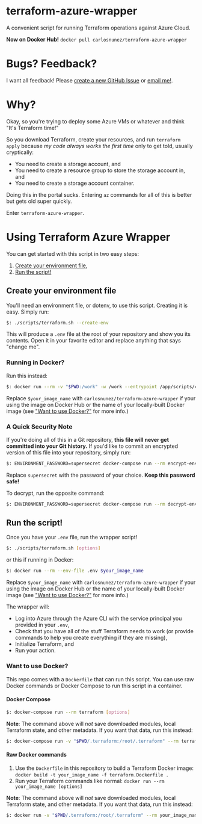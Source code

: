 # terraform-azure-wrapper

A convenient script for running Terraform operations against Azure Cloud.

**Now on Docker Hub!** `docker pull carlosnunez/terraform-azure-wrapper`

# Bugs? Feedback?

I want all feedback! Please
[create a new GitHub Issue](https://github.com/carlosonunez/terraform-azure-wrapper/issues/new) or
[email me!](mailto:dev@carlosnunez.me).

# Why?

Okay, so you're trying to deploy some Azure VMs or whatever and think "It's Terraform time!"

So you download Terraform, create your resources, and run `terraform apply` because _my code always
works the first time_ only to get told, usually cryptically:

- You need to create a storage account, and
- You need to create a resource group to store the storage account in, and
- You need to create a storage account container.

Doing this in the portal sucks. Entering `az` commands for all of this is better but gets
old super quickly.

Enter `terraform-azure-wrapper`.

# Using Terraform Azure Wrapper

You can get started with this script in two easy steps:

1. [Create your environment file](#create-your-environment-file),
2. [Run the script!](#run-the-script)


## Create your environment file

You'll need an environment file, or dotenv, to use this script. Creating it is easy. Simply run:

```sh
$: ./scripts/terraform.sh --create-env
```

This will produce a `.env` file at the root of your repository and show you its contents.
Open it in your favorite editor and replace anything that says "change me".

### Running in Docker?

Run this instead:

```sh
$: docker run --rm -v "$PWD:/work" -w /work --entrypoint /app/scripts/create_env.sh $your_image_name
```

Replace `$your_image_name` with `carlosnunez/terraform-azure-wrapper` if your using the image
on Docker Hub or the name of your locally-built Docker image (see
["Want to use Docker?"](#want-to-use-docker) for more info.)

### A Quick Security Note

If you're doing all of this in a Git repository, **this file will never get committed into your Git history.**
If you'd like to commit an encrypted version of this file into your repository, simply run:

```sh
$: ENVIRONMENT_PASSWORD=supersecret docker-compose run --rm encrypt-env
```

Replace `supersecret` with the password of your choice. **Keep this password safe!**

To decrypt, run the opposite command:

```sh
$: ENVIRONMENT_PASSWORD=supersecret docker-compose run --rm decrypt-env
```

## Run the script!

Once you have your `.env` file, run the wrapper script!

```sh
$: ./scripts/terraform.sh [options]
```

or this if running in Docker:


```sh
$: docker run --rm --env-file .env $your_image_name
```

Replace `$your_image_name` with `carlosnunez/terraform-azure-wrapper` if your using the image
on Docker Hub or the name of your locally-built Docker image (see
["Want to use Docker?"](#want-to-use-docker) for more info.)

The wrapper will:

- Log into Azure through the Azure CLI with the service principal you provided in your `.env`,
- Check that you have all of the stuff Terraform needs to work (or provide commands to help you
  create everything if they are missing),
- Initialize Terraform, and
- Run your action.

### Want to use Docker?

This repo comes with a `Dockerfile` that can run this script. You can use raw Docker commands or
Docker Compose to run this script in a container.

#### Docker Compose

```sh
$: docker-compose run --rm terraform [options]
```

**Note**: The command above will _not_ save downloaded modules, local Terraform state, and other
metadata. If you want that data, run this instead:

```sh
$: docker-compose run -v "$PWD/.terraform:/root/.terraform" --rm terraform [options]
```

#### Raw Docker commands

1. Use the `Dockerfile` in this repository to build a Terraform Docker image:
   `docker build -t your_image_name -f terraform.Dockerfile .`
2. Run your Terraform commands like normal:
   `docker run --rm your_image_name [options]`

**Note**: The command above will _not_ save downloaded modules, local Terraform state, and other
metadata. If you want that data, run this instead:

```sh
$: docker run -v "$PWD/.terraform:/root/.terraform" --rm your_image_name [options]
```


